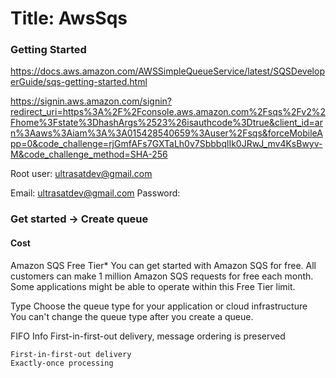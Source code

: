 # Title: AwsSqs


### Getting Started

https://docs.aws.amazon.com/AWSSimpleQueueService/latest/SQSDeveloperGuide/sqs-getting-started.html



https://signin.aws.amazon.com/signin?redirect_uri=https%3A%2F%2Fconsole.aws.amazon.com%2Fsqs%2Fv2%2Fhome%3Fstate%3DhashArgs%2523%26isauthcode%3Dtrue&client_id=arn%3Aaws%3Aiam%3A%3A015428540659%3Auser%2Fsqs&forceMobileApp=0&code_challenge=rjGmfAFs7GXTaLh0v7SbbbqlIk0JRwJ_mv4KsBwyv-M&code_challenge_method=SHA-256


Root user: ultrasatdev@gmail.com

Email: ultrasatdev@gmail.com
Password:



### Get started -> Create queue


#### Cost


Amazon SQS Free Tier*
You can get started with Amazon SQS for free. All customers can make 1 million Amazon SQS requests for free each month. Some applications might be able to operate within this Free Tier limit. 


Type
Choose the queue type for your application or cloud infrastructure
You can't change the queue type after you create a queue.

FIFO Info
First-in-first-out delivery, message ordering is preserved

    First-in-first-out delivery
    Exactly-once processing
	
	
